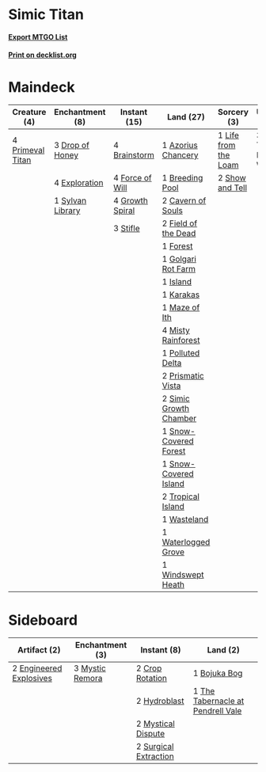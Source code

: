 # Simic Titan

#### [Export MTGO List](../collection/Simic%20Titan/Simic%20Titan.txt)
#### [Print on decklist.org](http://decklist.org/?deckmain=1%09Azorius%20Chancery%0A4%09Brainstorm%0A1%09Breeding%20Pool%0A2%09Cavern%20of%20Souls%0A3%09Drop%20of%20Honey%0A4%09Exploration%0A2%09Field%20of%20the%20Dead%0A4%09Force%20of%20Will%0A1%09Forest%0A1%09Golgari%20Rot%20Farm%0A4%09Growth%20Spiral%0A1%09Island%0A1%09Karakas%0A1%09Life%20from%20the%20Loam%0A1%09Maze%20of%20Ith%0A4%09Misty%20Rainforest%0A1%09Polluted%20Delta%0A4%09Primeval%20Titan%0A2%09Prismatic%20Vista%0A2%09Show%20and%20Tell%0A2%09Simic%20Growth%20Chamber%0A1%09Snow-Covered%20Forest%0A1%09Snow-Covered%20Island%0A3%09Stifle%0A1%09Sylvan%20Library%0A2%09Tropical%20Island%0A3%09Uro,%20Titan%20of%20Nature's%20Wrath%0A1%09Wasteland%0A1%09Waterlogged%20Grove%0A1%09Windswept%20Heath&deckside=1%09Bojuka%20Bog%0A2%09Crop%20Rotation%0A2%09Engineered%20Explosives%0A2%09Hydroblast%0A3%09Mystic%20Remora%0A2%09Mystical%20Dispute%0A2%09Surgical%20Extraction%0A1%09The%20Tabernacle%20at%20Pendrell%20Vale)
# Maindeck

|                                       Creature (4)                                        |                                     Enchantment (8)                                     |                                       Instant (15)                                       |                                            Land (27)                                            |                                          Sorcery (3)                                          |         Unknown (3)          |
|-------------------------------------------------------------------------------------------|-----------------------------------------------------------------------------------------|------------------------------------------------------------------------------------------|-------------------------------------------------------------------------------------------------|-----------------------------------------------------------------------------------------------|------------------------------|
|4 [Primeval Titan](http://gatherer.wizards.com/Pages/Card/Details.aspx?multiverseid=438749)|3 [Drop of Honey](http://gatherer.wizards.com/Pages/Card/Details.aspx?multiverseid=944)  |4 [Brainstorm](http://gatherer.wizards.com/Pages/Card/Details.aspx?multiverseid=3897)     |1 [Azorius Chancery](http://gatherer.wizards.com/Pages/Card/Details.aspx?multiverseid=376255)    |1 [Life from the Loam](http://gatherer.wizards.com/Pages/Card/Details.aspx?multiverseid=338409)|3 Uro, Titan of Nature's Wrath|
|                                                                                           |4 [Exploration](http://gatherer.wizards.com/Pages/Card/Details.aspx?multiverseid=382262) |4 [Force of Will](http://gatherer.wizards.com/Pages/Card/Details.aspx?multiverseid=3107)  |1 [Breeding Pool](http://gatherer.wizards.com/Pages/Card/Details.aspx?multiverseid=97088)        |2 [Show and Tell](http://gatherer.wizards.com/Pages/Card/Details.aspx?multiverseid=416878)     |                              |
|                                                                                           |1 [Sylvan Library](http://gatherer.wizards.com/Pages/Card/Details.aspx?multiverseid=2240)|4 [Growth Spiral](http://gatherer.wizards.com/Pages/Card/Details.aspx?multiverseid=457322)|2 [Cavern of Souls](http://gatherer.wizards.com/Pages/Card/Details.aspx?multiverseid=278058)     |                                                                                               |                              |
|                                                                                           |                                                                                         |3 [Stifle](http://gatherer.wizards.com/Pages/Card/Details.aspx?multiverseid=382377)       |2 [Field of the Dead](http://gatherer.wizards.com/Pages/Card/Details.aspx?multiverseid=467001)   |                                                                                               |                              |
|                                                                                           |                                                                                         |                                                                                          |1 [Forest](http://gatherer.wizards.com/Pages/Card/Details.aspx?multiverseid=439860)              |                                                                                               |                              |
|                                                                                           |                                                                                         |                                                                                          |1 [Golgari Rot Farm](http://gatherer.wizards.com/Pages/Card/Details.aspx?multiverseid=376353)    |                                                                                               |                              |
|                                                                                           |                                                                                         |                                                                                          |1 [Island](http://gatherer.wizards.com/Pages/Card/Details.aspx?multiverseid=439857)              |                                                                                               |                              |
|                                                                                           |                                                                                         |                                                                                          |1 [Karakas](http://gatherer.wizards.com/Pages/Card/Details.aspx?multiverseid=413782)             |                                                                                               |                              |
|                                                                                           |                                                                                         |                                                                                          |1 [Maze of Ith](http://gatherer.wizards.com/Pages/Card/Details.aspx?multiverseid=1824)           |                                                                                               |                              |
|                                                                                           |                                                                                         |                                                                                          |4 [Misty Rainforest](http://gatherer.wizards.com/Pages/Card/Details.aspx?multiverseid=405102)    |                                                                                               |                              |
|                                                                                           |                                                                                         |                                                                                          |1 [Polluted Delta](http://gatherer.wizards.com/Pages/Card/Details.aspx?multiverseid=405104)      |                                                                                               |                              |
|                                                                                           |                                                                                         |                                                                                          |2 [Prismatic Vista](http://gatherer.wizards.com/Pages/Card/Details.aspx?multiverseid=464193)     |                                                                                               |                              |
|                                                                                           |                                                                                         |                                                                                          |2 [Simic Growth Chamber](http://gatherer.wizards.com/Pages/Card/Details.aspx?multiverseid=405379)|                                                                                               |                              |
|                                                                                           |                                                                                         |                                                                                          |1 [Snow-Covered Forest](http://gatherer.wizards.com/Pages/Card/Details.aspx?multiverseid=121192) |                                                                                               |                              |
|                                                                                           |                                                                                         |                                                                                          |1 [Snow-Covered Island](http://gatherer.wizards.com/Pages/Card/Details.aspx?multiverseid=121130) |                                                                                               |                              |
|                                                                                           |                                                                                         |                                                                                          |2 [Tropical Island](http://gatherer.wizards.com/Pages/Card/Details.aspx?multiverseid=884)        |                                                                                               |                              |
|                                                                                           |                                                                                         |                                                                                          |1 [Wasteland](http://gatherer.wizards.com/Pages/Card/Details.aspx?multiverseid=413790)           |                                                                                               |                              |
|                                                                                           |                                                                                         |                                                                                          |1 [Waterlogged Grove](http://gatherer.wizards.com/Pages/Card/Details.aspx?multiverseid=464198)   |                                                                                               |                              |
|                                                                                           |                                                                                         |                                                                                          |1 [Windswept Heath](http://gatherer.wizards.com/Pages/Card/Details.aspx?multiverseid=405115)     |                                                                                               |                              |


# Sideboard

|                                          Artifact (2)                                           |                                    Enchantment (3)                                     |                                          Instant (8)                                           |                                                 Land (2)                                                 |
|-------------------------------------------------------------------------------------------------|----------------------------------------------------------------------------------------|------------------------------------------------------------------------------------------------|----------------------------------------------------------------------------------------------------------|
|2 [Engineered Explosives](http://gatherer.wizards.com/Pages/Card/Details.aspx?multiverseid=50139)|3 [Mystic Remora](http://gatherer.wizards.com/Pages/Card/Details.aspx?multiverseid=2523)|2 [Crop Rotation](http://gatherer.wizards.com/Pages/Card/Details.aspx?multiverseid=417430)      |1 [Bojuka Bog](http://gatherer.wizards.com/Pages/Card/Details.aspx?multiverseid=376269)                   |
|                                                                                                 |                                                                                        |2 [Hydroblast](http://gatherer.wizards.com/Pages/Card/Details.aspx?multiverseid=3915)           |1 [The Tabernacle at Pendrell Vale](http://gatherer.wizards.com/Pages/Card/Details.aspx?multiverseid=1690)|
|                                                                                                 |                                                                                        |2 [Mystical Dispute](http://gatherer.wizards.com/Pages/Card/Details.aspx?multiverseid=473020)   |                                                                                                          |
|                                                                                                 |                                                                                        |2 [Surgical Extraction](http://gatherer.wizards.com/Pages/Card/Details.aspx?multiverseid=397706)|                                                                                                          |

